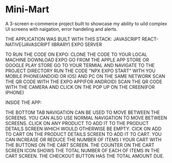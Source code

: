 # Mini-Mart
A 3-screen e-commerce project built to showcase my ability to uild complex UI screens with naigation, error handeling and alerts.

THE APPLICATION WAS BUILT WITH THIS STACK: 
JAVASCRIPT
REACT-NATIVE(JAVASCRIPT lIBRARY)
EXPO SERVER

TO RUN THE CODE ON EXPO:
CLONE THE CODE TO YOUR LOCAL MACHINE 
DOWNLOAD EXPO GO FROM THE APPLE APP STORE OR GOOGLE PLAY STORE
GO TO YOUR TERMIAL AND NAVIGATE TO THE PROJECT DIRECTORY
RUN THE CODE "NPX EXPO START" WITH YOU MOBILE PHONE(ANDOID OR IOS) AND PC ON THE SAME NETWORK
SCAN THE QR CODE WITH THE EXPO APP(FOR ANDROID)
SCAN THE QR CODE WITH THE CAMERA AND CLICK ON THE POP UP ON THE CREEN(FOR IPHONE)

INSIDE THE APP: 

THE BOTTOM TAB NAVIGATION CAN BE USED TO MOVE BETWEEN THE SCREENS.
YOU CAN ALSO USE NORMAL NAVIGATION TO MOVE BETWEEN SCREENS. 
CLICK ON ANY PRODUCT TO ADD IT TO THE PRODUCT DETAILS SCREEN WHICH WOULD OTHERWISE BE EMPTY.
CICK ON ADD TO CART ON THE PRODUCT DETAILS SCREEN TO ADD IT TO CART. 
YOU CAN INCREASE OR REDUCE THE NUMBER OF ITEMS I YOUR CART WITH THE BUTTONS ON THE CART SCREEN.
THE COUNTER ON THE CART SCREEN ICON SHOWS THE TOTAL NUMBER OF EACH OF ITEMS IN THE CART SCREEN. 
THE CHECKOUT BUTTON HAS THE TOTAL AMOUNT DUE. 
